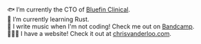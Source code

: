 🐟 I’m currently the CTO of [Bluefin Clinical](https://bluefin.one).\
🦀 I’m currently learning Rust.\
🎵 I write music when I'm not coding! Check me out on [Bandcamp](https://chortex.bandcamp.com).\
👨🏼‍💻 I have a website! Check it out at [chrisvanderloo.com](https://chrisvanderloo.com).
